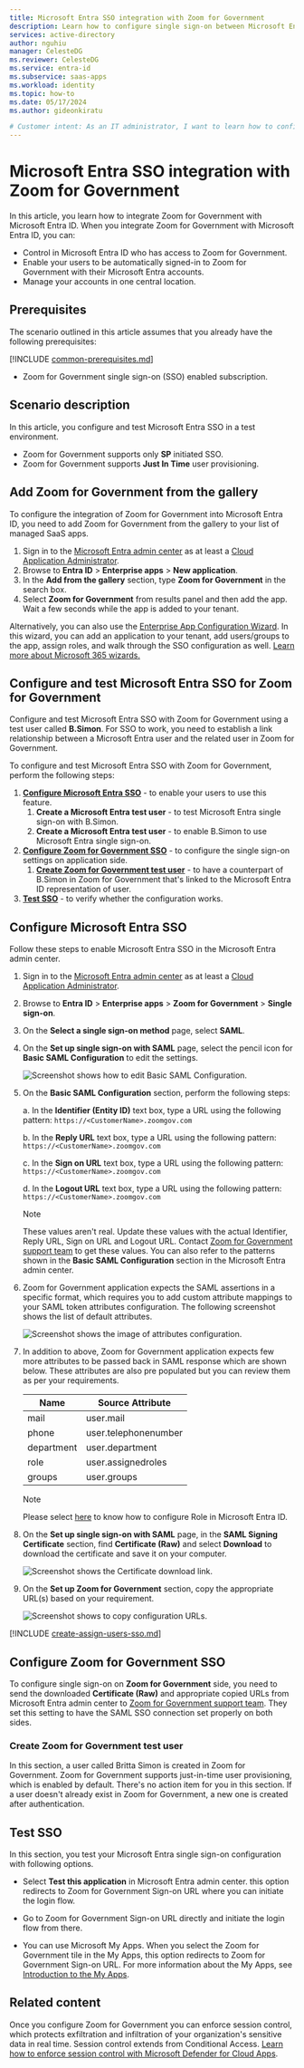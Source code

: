 ```yaml
---
title: Microsoft Entra SSO integration with Zoom for Government
description: Learn how to configure single sign-on between Microsoft Entra ID and Zoom for Government.
services: active-directory
author: nguhiu
manager: CelesteDG
ms.reviewer: CelesteDG
ms.service: entra-id
ms.subservice: saas-apps
ms.workload: identity
ms.topic: how-to
ms.date: 05/17/2024
ms.author: gideonkiratu

# Customer intent: As an IT administrator, I want to learn how to configure single sign-on between Microsoft Entra ID and Directory Services so that I can control who has access to Directory Services, enable automatic sign-in with Microsoft Entra accounts, and manage my accounts in one central location.
---
```


# Microsoft Entra SSO integration with Zoom for Government

In this article,  you learn how to integrate Zoom for Government with Microsoft Entra ID. When you integrate Zoom for Government with Microsoft Entra ID, you can:

* Control in Microsoft Entra ID who has access to Zoom for Government.
* Enable your users to be automatically signed-in to Zoom for Government with their Microsoft Entra accounts.
* Manage your accounts in one central location.

## Prerequisites
The scenario outlined in this article assumes that you already have the following prerequisites:

[!INCLUDE [common-prerequisites.md](~/identity/saas-apps/includes/common-prerequisites.md)]
* Zoom for Government single sign-on (SSO) enabled subscription.

## Scenario description

In this article,  you configure and test Microsoft Entra SSO in a test environment.

* Zoom for Government supports only **SP** initiated SSO.
* Zoom for Government supports **Just In Time** user provisioning.

## Add Zoom for Government from the gallery

To configure the integration of Zoom for Government into Microsoft Entra ID, you need to add Zoom for Government from the gallery to your list of managed SaaS apps.

1. Sign in to the [Microsoft Entra admin center](https://entra.microsoft.com) as at least a [Cloud Application Administrator](~/identity/role-based-access-control/permissions-reference.md#cloud-application-administrator).
1. Browse to **Entra ID** > **Enterprise apps** > **New application**.
1. In the **Add from the gallery** section, type **Zoom for Government** in the search box.
1. Select **Zoom for Government** from results panel and then add the app. Wait a few seconds while the app is added to your tenant.

Alternatively, you can also use the [Enterprise App Configuration Wizard](https://portal.office.com/AdminPortal/home?Q=Docs#/azureadappintegration). In this wizard, you can add an application to your tenant, add users/groups to the app, assign roles, and walk through the SSO configuration as well. [Learn more about Microsoft 365 wizards.](/microsoft-365/admin/misc/azure-ad-setup-guides)

## Configure and test Microsoft Entra SSO for Zoom for Government

Configure and test Microsoft Entra SSO with Zoom for Government using a test user called **B.Simon**. For SSO to work, you need to establish a link relationship between a Microsoft Entra user and the related user in Zoom for Government.

To configure and test Microsoft Entra SSO with Zoom for Government, perform the following steps:

1. **[Configure Microsoft Entra SSO](#configure-microsoft-entra-sso)** - to enable your users to use this feature.
    1. **Create a Microsoft Entra test user** - to test Microsoft Entra single sign-on with B.Simon.
    1. **Create a Microsoft Entra test user** - to enable B.Simon to use Microsoft Entra single sign-on.
1. **[Configure Zoom for Government SSO](#configure-zoom-for-government-sso)** - to configure the single sign-on settings on application side.
    1. **[Create Zoom for Government test user](#create-zoom-for-government-test-user)** - to have a counterpart of B.Simon in Zoom for Government that's linked to the Microsoft Entra ID representation of user.
1. **[Test SSO](#test-sso)** - to verify whether the configuration works.

## Configure Microsoft Entra SSO

Follow these steps to enable Microsoft Entra SSO in the Microsoft Entra admin center.

1. Sign in to the [Microsoft Entra admin center](https://entra.microsoft.com) as at least a [Cloud Application Administrator](~/identity/role-based-access-control/permissions-reference.md#cloud-application-administrator).
1. Browse to **Entra ID** > **Enterprise apps** > **Zoom for Government** > **Single sign-on**.
1. On the **Select a single sign-on method** page, select **SAML**.
1. On the **Set up single sign-on with SAML** page, select the pencil icon for **Basic SAML Configuration** to edit the settings.

   ![Screenshot shows how to edit Basic SAML Configuration.](common/edit-urls.png "Basic Configuration")

1. On the **Basic SAML Configuration** section, perform the following steps:

    a. In the **Identifier (Entity ID)** text box, type a URL using the following pattern:
    `https://<CustomerName>.zoomgov.com`

    b. In the **Reply URL** text box, type a URL using the following pattern:
    `https://<CustomerName>.zoomgov.com`

    c. In the **Sign on URL** text box, type a URL using the following pattern:
    `https://<CustomerName>.zoomgov.com`

    d. In the **Logout URL** text box, type a URL using the following pattern:
    `https://<CustomerName>.zoomgov.com`

	> [!NOTE]
	> These values aren't real. Update these values with the actual Identifier, Reply URL, Sign on URL and Logout URL. Contact [Zoom for Government support team](mailto:support@zoomgov.com) to get these values. You can also refer to the patterns shown in the **Basic SAML Configuration** section in the Microsoft Entra admin center.

1. Zoom for Government application expects the SAML assertions in a specific format, which requires you to add custom attribute mappings to your SAML token attributes configuration. The following screenshot shows the list of default attributes.

	![Screenshot shows the image of attributes configuration.](common/default-attributes.png "Image")

1. In addition to above, Zoom for Government application expects few more attributes to be passed back in SAML response which are shown below. These attributes are also pre populated but you can review them as per your requirements.
	
	| Name |   Source Attribute|
	| ---- | --------- |
	| mail | user.mail |
    | phone | user.telephonenumber |
    | department | user.department |
    | role | user.assignedroles |
    | groups | user.groups |

    > [!NOTE]
    > Please select [here](~/identity-platform/howto-add-app-roles-in-apps.md#app-roles-ui) to know how to configure Role in Microsoft Entra ID.

1. On the **Set up single sign-on with SAML** page, in the **SAML Signing Certificate** section, find **Certificate (Raw)** and select **Download** to download the certificate and save it on your computer.

	![Screenshot shows the Certificate download link.](common/certificateraw.png "Certificate")

1. On the **Set up Zoom for Government** section, copy the appropriate URL(s) based on your requirement.

	![Screenshot shows to copy configuration URLs.](common/copy-configuration-urls.png "Metadata")

[!INCLUDE [create-assign-users-sso.md](~/identity/saas-apps/includes/create-assign-users-sso.md)]

## Configure Zoom for Government SSO

To configure single sign-on on **Zoom for Government** side, you need to send the downloaded **Certificate (Raw)** and appropriate copied URLs from Microsoft Entra admin center to [Zoom for Government support team](mailto:support@zoomgov.com). They set this setting to have the SAML SSO connection set properly on both sides.

### Create Zoom for Government test user

In this section, a user called Britta Simon is created in Zoom for Government. Zoom for Government supports just-in-time user provisioning, which is enabled by default. There's no action item for you in this section. If a user doesn't already exist in Zoom for Government, a new one is created after authentication.

## Test SSO 

In this section, you test your Microsoft Entra single sign-on configuration with following options.
 
* Select **Test this application** in Microsoft Entra admin center. this option redirects to Zoom for Government Sign-on URL where you can initiate the login flow.
 
* Go to Zoom for Government Sign-on URL directly and initiate the login flow from there.
 
* You can use Microsoft My Apps. When you select the Zoom for Government tile in the My Apps, this option redirects to Zoom for Government Sign-on URL. For more information about the My Apps, see [Introduction to the My Apps](https://support.microsoft.com/account-billing/sign-in-and-start-apps-from-the-my-apps-portal-2f3b1bae-0e5a-4a86-a33e-876fbd2a4510).

## Related content

Once you configure Zoom for Government you can enforce session control, which protects exfiltration and infiltration of your organization's sensitive data in real time. Session control extends from Conditional Access. [Learn how to enforce session control with Microsoft Defender for Cloud Apps](/cloud-app-security/proxy-deployment-any-app).